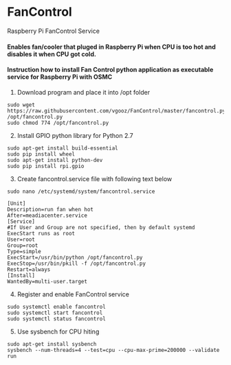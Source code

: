 # FanControl
Raspberry Pi FanControl Service

#### Enables fan/cooler that pluged in Raspberry Pi when CPU is too hot and disables it when CPU got cold.

#### Instruction how to install Fan Control python application as executable service for Raspberry Pi with OSMC

1. Download program and place it into /opt folder
```
sudo wget https://raw.githubusercontent.com/vgooz/FanControl/master/fancontrol.py /opt/fancontrol.py
sudo chmod 774 /opt/fancontrol.py
```
2. Install GPIO python library for Python 2.7
```
sudo apt-get install build-essential
sudo pip install wheel
sudo apt-get install python-dev
sudo pip install rpi.gpio
```
3. Create fancontrol.service file with following text below

`sudo nano /etc/systemd/system/fancontrol.service`

```
[Unit]
Description=run fan when hot
After=meadiacenter.service
[Service]
#If User and Group are not specified, then by default systemd ExecStart runs as root
User=root
Group=root
Type=simple
ExecStart=/usr/bin/python /opt/fancontrol.py
ExecStop=/usr/bin/pkill -f /opt/fancontrol.py
Restart=always
[Install]
WantedBy=multi-user.target
```
4. Register and enable FanControl service
```
sudo systemctl enable fancontrol
sudo systemctl start fancontrol
sudo systemctl status fancontrol
```
5. Use sysbench for CPU hiting
```
sudo apt-get install sysbench
sysbench --num-threads=4 --test=cpu --cpu-max-prime=200000 --validate run
```

